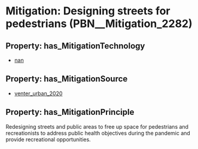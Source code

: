 # Mitigation: __Designing streets for pedestrians__ (PBN__Mitigation_2282)

## Property: has_MitigationTechnology

* [nan](../Technology/PBN__Technology_22)

## Property: has_MitigationSource

* [venter_urban_2020](../Article/PBN__Article_256)

## Property: has_MitigationPrinciple

Redesigning streets and public areas to free up space for pedestrians and recreationists to address public health objectives during the pandemic and provide recreational opportunities.

